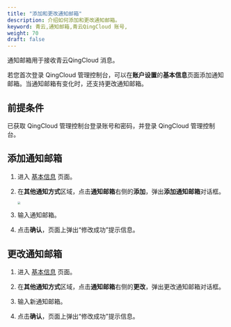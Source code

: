 ```yaml
---
title: "添加和更改通知邮箱"
description: 介绍如何添加和更改通知邮箱。
keyword: 青云,通知邮箱,青云QingCloud 账号,
weight: 70
draft: false
---
```


通知邮箱用于接收青云QingCloud 消息。

若您首次登录 QingCloud 管理控制台，可以在**账户设置**的**基本信息**页面添加通知邮箱。当通知邮箱有变化时，还支持更改通知邮箱。

## 前提条件

已获取 QingCloud 管理控制台登录账号和密码，并登录 QingCloud 管理控制台。

## 添加通知邮箱

1. 进入 [基本信息](https://console.qingcloud.com/account/profile/basic/) 页面。

2. 在**其他通知方式**区域，点击**通知邮箱**右侧的**添加**，弹出**添加通知邮箱**对话框。

   <img src="../../../_images/add_notify_email.png" style="zoom:40%;" />
   
3. 输入通知邮箱。

4. 点击**确认**，页面上弹出“修改成功”提示信息。

## 更改通知邮箱

1. 进入 [基本信息](https://console.qingcloud.com/account/profile/basic/) 页面。

2. 在**其他通知方式**区域，点击**通知邮箱**右侧的**更改**，弹出更改通知邮箱对话框。

3. 输入新通知邮箱。

4. 点击**确认**，页面上弹出“修改成功”提示信息。

